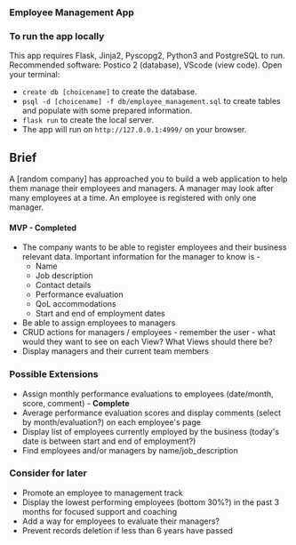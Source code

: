 ### Employee Management App

### To run the app locally
This app requires Flask, Jinja2, Pyscopg2, Python3 and PostgreSQL to run.
Recommended software: Postico 2 (database), VScode (view code).
Open your terminal:
- ```create db [choicename]``` to create the database.
- ```psql -d [choicename] -f db/employee_management.sql``` to create tables and populate with some prepared information.
- ```flask run``` to create the local server.
- The app will run on ```http://127.0.0.1:4999/``` on your browser.

## Brief

A [random company] has approached you to build a web application to help them manage their employees and managers. A manager may look after many employees at a time. An employee is registered with only one manager.

#### MVP - Completed

- The company wants to be able to register employees and their business relevant data. Important information for the manager to know is -
  - Name
  - Job description
  - Contact details
  - Performance evaluation
  - QoL accommodations
  - Start and end of employment dates 
- Be able to assign employees to managers
- CRUD actions for managers / employees - remember the user - what would they want to see on each View? What Views should there be?
- Display managers and their current team members

### Possible Extensions

- Assign monthly performance evaluations to employees (date/month, score, comment) - **Complete**
- Average performance evaluation scores and display comments (select by month/evaluation?) on each employee's page
- Display list of employees currently employed by the business (today's date is between start and end of employment?)
- Find employees and/or managers by name/job_description

### Consider for later
- Promote an employee to management track
- Display the lowest performing employees (bottom 30%?) in the past 3 months for focused support and coaching
- Add a way for employees to evaluate their managers?
- Prevent records deletion if less than 6 years have passed
